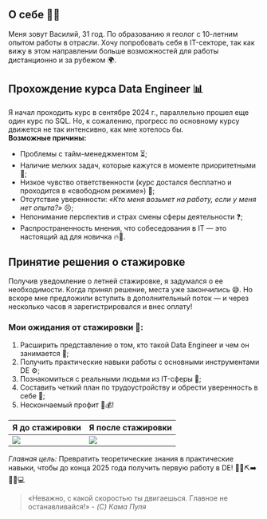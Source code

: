 ## О себе 👨‍🦰
Меня зовут Василий, 31 год. По образованию я геолог с 10-летним опытом работы в отрасли. Хочу попробовать себя в IT-секторе, так как вижу в этом направлении больше возможностей для работы дистанционно и за рубежом 🌍.  

## Прохождение курса Data Engineer 📊  
Я начал проходить курс в сентябре 2024 г., параллельно прошел еще один курс по SQL. Но, к сожалению, прогресс по основному курсу движется не так интенсивно, как мне хотелось бы.    
**Возможные причины:**
- Проблемы с тайм-менеджментом ⏳;  
- Наличие мелких задач, которые кажутся в моменте приоритетными 🐜;  
- Низкое чувство ответственности (курс достался бесплатно и проходится в «свободном режиме») 🎁;  
- Отсутствие уверенности: *«Кто меня возьмет на работу, если у меня нет опыта?»* 😣;  
- Непонимание перспектив и страх смены сферы деятельности ❓;  
- Распространенность мнения, что собеседования в IT — это настоящий ад для новичка 🔥👿.

## Принятие решения о стажировке
Получив уведомление о летней стажировке, я задумался о ее необходимости. Когда принял решение, места уже закончились 😅. Но вскоре мне предложили вступить в дополнительный поток — и через несколько часов я зарегистрировался и внес оплату!    

### Мои ожидания от стажировки 🎯:  
1. Расширить представление о том, кто такой Data Engineer и чем он занимается 🧠;  
2. Получить практические навыки работы с основными инструментами DE ⚙️;  
3. Познакомиться с реальными людьми из IT-сферы 👥;  
4. Составить четкий план по трудоустройству и обрести уверенность в себе 💪; 
5. Нескончаемый профит 🚀💰!  

| **Я до стажировки** | **Я после стажировки** |
| --- | --- |
|![](https://c.tenor.com/lzusyaT0TlIAAAAC/tenor.gif)|![](https://media1.tenor.com/m/y2JXkY1pXkwAAAAd/cat-computer.gif) |

*Главная цель:* Превратить теоретические знания в практические навыки, чтобы до конца 2025 года получить первую работу в DE! 
👨‍🦰⛏️➡️👨‍🦰💻   

> «Неважно, с какой скоростью ты двигаешься. Главное не останавливайся!» - *(C) Кама Пуля*


